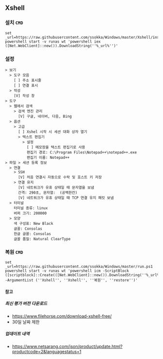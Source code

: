 ﻿## Xshell

### 설치 `CMD`
```
set _url=https://raw.githubusercontent.com/ssokka/Windows/master/Xshell/install.ps1
powershell start -v runas wt 'powershell iex ([Net.WebClient]::new()).DownloadString(''%_url%'')'

```

### 설정
```
> 보기
  > 도구 모음
    [ ] 주소 표시줄
    [ ] 연결 표시
  > 작성
    [V] 작성 창
> 도구
  > 웹에서 검색
    > 검색 엔진 관리
      [V] 구글, 네이버, 다음, Bing
  > 옵션
    > 고급
      [ ] Xshel 시작 시 세션 대화 상자 열기
      > 텍스트 편집기
        > 설정
          [ ] 메모장을 텍스트 편집기로 사용
          편집기 경로: C:\Program Files\Notepad++\notepad++.exe
          편집기 이름: Notepad++
> 파일 > 세션 등록 정보
  > 연결
    > SSH
      [V] 처음 연결시 자동으로 수락 및 호스트 키 저장
    > 연결 유지
      [V] 네트워크가 유휴 상태일 때 문자열을 보냄
      간격: 290초, 문자열:  (공백한칸)
      [V] 네트워크가 유휴 상태일 때 TCP 연결 유지 패킷 보냄
  > 터미널
    터미널 종류: linux
    버퍼 크기: 200000
  > 모양
    색 구성표: New Black
    글꼴: Consolas
    한글 글꼴: Consolas
    글꼴 품질: Natural ClearType
```

### 복원 `CMD`
```
set _url=https://raw.githubusercontent.com/ssokka/Windows/master/run.ps1
powershell start -v runas wt 'powershell icm -ScriptBlock ([scriptblock]::Create(([Net.WebClient]::new()).DownloadString(''%_url%''))) -ArgumentList (''Xshell'', ''Xshell'', ''복원'', ''restore'')'

```

#### 참고

##### 최신 평가 버전 다운로드
- https://www.filehorse.com/download-xshell-free/  
- 30일 날짜 제한

##### 업데이트 내역
- https://www.netsarang.com/json/product/update.html?productcode=2&languagestatus=1
